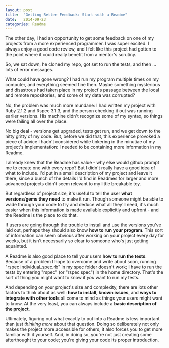 ```yaml
---
layout: post
title:  "Getting Better Feedback: Start with a Readme"
date:   2014-09-23 
categories: Readme
---
```


The other day, I had an opportunity to get some feedback on one of my projects from a more experienced programmer. I was super excited. I always enjoy a good code review, and I felt like this project had gotten to the point where it could really benefit from a mentor's scrutiny.

So, we sat down, he cloned my repo, got set to run the tests, and then ... lots of error messages.

What could have gone wrong? I had run my program multiple times on my computer, and everything seemed fine then. Maybe something mysterious and disastrous had taken place in my project's passage between the local and remote repositories, and some of my data was corrupted?

No, the problem was much more mundane: I had written my project with Ruby 2.1.2 and Rspec 3.1.3, and the person checking it out was running earlier versions. His machine didn't recognize some of my syntax, so things were failing all over the place.

No big deal - versions get upgraded, tests get run, and we get down to the nitty gritty of my code. But, before we did that, this experience provoked a piece of advice I hadn't considered while tinkering in the minutiae of my project's implementation: I needed to be containing more information in my Readme.

I already knew that the Readme has value - why else would github prompt me to create one with every repo? But I didn't really have a good idea of what to include. I'd put in a small description of my project and leave it there, since a bunch of the details I'd find in Readmes for larger and more advanced projects didn't seem relevant to my little breakable toy.

But regardless of project size, it's useful to tell the user **what versions/gems they need** to make it run. Though someone might be able to wade through your code to try and deduce what all they'll need, it's much easier when this information is made available explicitly and upfront - and the Readme is the place to do that.

If users are going through the trouble to install and use the versions you've laid out, perhaps they should also know **how to run your program**. This sort of information can seem obvious after working on your project every day for weeks, but it isn't necessarily so clear to someone who's just getting aquainted.

A Readme is also good place to tell your users **how to run the tests**. Because of a problem I hope to overcome and write about soon, running "rspec individual_spec.rb" in my spec folder doesn't work; I have to run the tests by entering "rspec" (or "rspec spec") in the home directory. That's the sort of thing you might want to know if *you* want to run my tests.

And depending on your project's size and complexity, there are lots other factors to think about as well: **how to install**, **known issues**, and **ways to integrate with other tools** all come to mind as things your users might want to know. At the very least, you can always include a **basic description of the project**.

Ultimately, figuring out what exactly to put into a Readme is less important than just *thinking more* about that question. Doing so deliberately not only makes the project more accessible for others, it also forces you to get more familiar with it yourself. And, in doing so, you're not just creating some afterthought to your code; you're giving your code its proper introduction.

